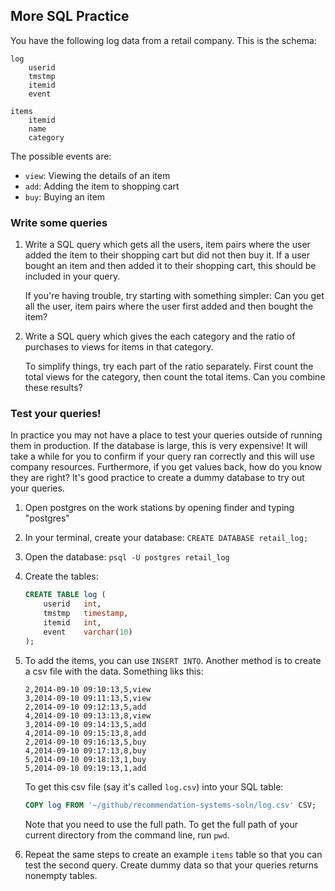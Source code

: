 ## More SQL Practice

You have the following log data from a retail company. This is the schema:

```
log
    userid
    tmstmp
    itemid
    event

items
    itemid
    name
    category
```

The possible events are:
* `view`: Viewing the details of an item
* `add`: Adding the item to shopping cart
* `buy`: Buying an item

### Write some queries

1. Write a SQL query which gets all the users, item pairs where the user added the item to their shopping cart but did not then buy it. If a user bought an item and then added it to their shopping cart, this should be included in your query.

    If you're having trouble, try starting with something simpler: Can you get all the user, item pairs where the user first added and then bought the item?

2. Write a SQL query which gives the each category and the ratio of purchases to views for items in that category.

    To simplify things, try each part of the ratio separately. First count the total views for the category, then count the total items. Can you combine these results?


### Test your queries!
In practice you may not have a place to test your queries outside of running them in production. If the database is large, this is very expensive! It will take a while for you to confirm if your query ran correctly and this will use company resources. Furthermore, if you get values back, how do you know they are right? It's good practice to create a dummy database to try out your queries.

1. Open postgres on the work stations by opening finder and typing "postgres"

1. In your terminal, create your database: `CREATE DATABASE retail_log;`

2. Open the database: `psql -U postgres retail_log`

3. Create the tables:

    ```sql
    CREATE TABLE log (
        userid   int,
        tmstmp   timestamp,
        itemid   int,
        event    varchar(10)
    );
    ```

4. To add the items, you can use `INSERT INTO`. Another method is to create a csv file with the data. Something liks this:

    ```
    2,2014-09-10 09:10:13,5,view
    3,2014-09-10 09:11:13,5,view
    2,2014-09-10 09:12:13,5,add
    4,2014-09-10 09:13:13,8,view
    3,2014-09-10 09:14:13,5,add
    4,2014-09-10 09:15:13,8,add
    2,2014-09-10 09:16:13,5,buy
    4,2014-09-10 09:17:13,8,buy
    5,2014-09-10 09:18:13,1,buy
    5,2014-09-10 09:19:13,1,add
    ```

    To get this csv file (say it's called `log.csv`) into your SQL table:

    ```sql
    COPY log FROM '~/github/recommendation-systems-soln/log.csv' CSV;
    ```

    Note that you need to use the full path. To get the full path of your current directory from the command line, run `pwd`.

5. Repeat the same steps to create an example `items` table so that you can test the second query. Create dummy data so that your queries returns nonempty tables.
